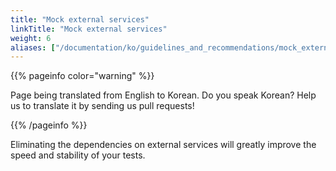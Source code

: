 ```yaml
---
title: "Mock external services"
linkTitle: "Mock external services"
weight: 6
aliases: ["/documentation/ko/guidelines_and_recommendations/mock_external_services/"]  
---
```


{{% pageinfo color="warning" %}}
<p class="lead">
   <i class="fas fa-language display-4"></i> 
   Page being translated from 
   English to Korean. Do you speak Korean? Help us to translate
   it by sending us pull requests!
</p>
{{% /pageinfo %}}

Eliminating the dependencies on external services will greatly improve
the speed and stability of your tests.